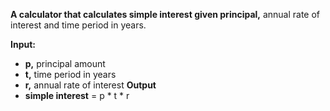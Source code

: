 **A calculator that calculates simple interest given principal,** annual rate of interest and time period in years.

**Input:**
   - **p,** principal amount
   - **t,** time period in years
   - **r,** annual rate of interest
**Output**
   - **simple interest** = p * t * r
